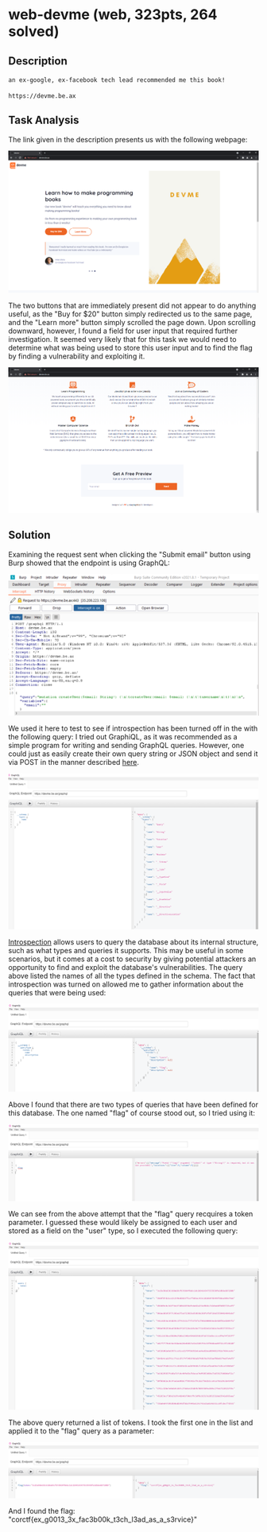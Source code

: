 # web-devme (web, 323pts, 264 solved)

## Description

```
an ex-google, ex-facebook tech lead recommended me this book!

https://devme.be.ax
```

## Task Analysis
The link given in the description presents us with the following webpage:

![Intro](/corCTF-2021/web-devme/screenshots/siteintro.PNG)

The two buttons that are immediately present did not appear to do anything useful, as the "Buy for $20" button simply redirected us to the same page, and the "Learn more" button simply scrolled the page down. Upon scrolling downward, however, I found a field for user input that required further investigation. It seemed very likely that for this task we would need to determine what was being used to store this user input and to find the flag by finding a vulnerability and exploiting it. 

![User Input](/corCTF-2021/web-devme/screenshots/userinput.PNG)


## Solution
Examining the request sent when clicking the "Submit email" button using Burp showed that the endpoint is using GraphQL:

![Find Graphql](/corCTF-2021/web-devme/screenshots/burpfindgraphql.PNG)
 
We used it here to test to see if introspection has been turned off in the with the following query:
I tried out GraphiQL, as it was recommended as a simple program for writing and sending GraphQL queries. However, one could just as easily create their own query string or JSON object and send it via POST in the manner described [here](https://dgraph.io/docs/graphql/api/requests/).

![Introspection](/corCTF-2021/web-devme/screenshots/introspection1.PNG)

[Introspection](https://graphql.org/learn/introspection/) allows users to query the database about its internal structure, such as what types and queries it supports. This may be useful in some scenarios, 
but it comes at a cost to security by giving potential attackers an opportunity to find and exploit the database's vulnerabilities. The query above listed the names of all the types defined in the schema.
The fact that introspection was turned on allowed me to gather information about the queries that were being used:

![Query types](/corCTF-2021/web-devme/screenshots/query_query_types.PNG)

Above I found that there are two types of queries that have been defined for this database. The one named "flag" of course stood out, so I tried using it:

![Token_Required](/corCTF-2021/web-devme/screenshots/flag_requires_token.PNG)

We can see from the above attempt that the "flag" query recquires a token parameter. I guessed these would likely be assigned to each user and stored as a field on the "user" type, so I executed the following query:

![Token](/corCTF-2021/web-devme/screenshots/query_token.PNG)

The above query returned a list of tokens. I took the first one in the list and applied it to the "flag" query as a parameter: 

![Flag](/corCTF-2021/web-devme/screenshots/foundflag.PNG)

And I found the flag: "corctf{ex_g0013_3x_fac3b00k_t3ch_l3ad_as_a_s3rvice}"
